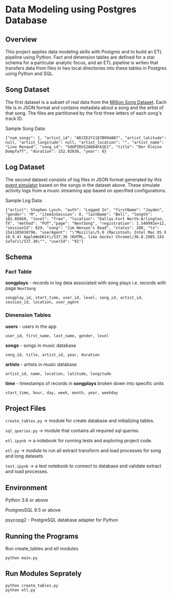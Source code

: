 # Data Modeling using Postgres Database

## **Overview**
This project applies data modeling skills with Postgres and to build an ETL pipeline using Python. Fact and dimension tables are defined for a star schema for a particular analytic focus, and an ETL pipeline is writen that transfers data from files in two local directories into these tables in Postgres using Python and SQL.

## **Song Dataset**
The first dataset is a subset of real data from the [Million Song Dataset](http://millionsongdataset.com/). Each file is in JSON format and contains metadata about a song and the artist of that song. The files are partitioned by the first three letters of each song's track ID.

Sample Song Data:
```
{"num_songs": 1, "artist_id": "ARJIE2Y1187B994AB7", "artist_latitude": null, "artist_longitude": null, "artist_location": "", "artist_name": "Line Renaud", "song_id": "SOUPIRU12A6D4FA1E1", "title": "Der Kleine Dompfaff", "duration": 152.92036, "year": 0}
```
## **Log Dataset**
The second dataset consists of log files in JSON format generated by this [event simulator](https://github.com/Interana/eventsim) based on the songs in the dataset above. These simulate activity logs from a music streaming app based on specified configurations.

Sample Log Data:
```
{"artist": Stephen Lynch, "auth": "Logged In", "firstName": "Jayden", "gender": "M", "itemInSession": 0, "lastName": "Bell", "length": 182.85669, "level": "free", "location": "Dallas-Fort Worth-Arlington, TX", "method": "PUT","page": "NextSong", "registration": 1.540992e+12, "sessionId": 829, "song": "Jim Henson's Dead", "status": 200, "ts": 1541105830796, "userAgent": "\"Mozilla\/5.0 (Macintosh; Intel Mac OS X 10_9_4) AppleWebKit\/537.36 (KHTML, like Gecko) Chrome\/36.0.1985.143 Safari\/537.36\"", "userId": "91"}
```

## Schema

### Fact Table
**songplays** - records in log data associated with song plays i.e. records with page `NextSong`

```
songplay_id, start_time, user_id, level, song_id, artist_id, session_id, location, user_agent
```

### Dimension Tables
**users**  - users in the app
```
user_id, first_name, last_name, gender, level
```
**songs**  - songs in music database
```
song_id, title, artist_id, year, duration
```
**artists**  - artists in music database
```
artist_id, name, location, latitude, longitude
```
**time**  - timestamps of records in  **songplays**  broken down into specific units
```
start_time, hour, day, week, month, year, weekday
```

## Project Files
```create_tables.py``` -> module for create database and initializing tables.

```sql_queries.py``` -> module that contains all required sql queries.

```etl.ipynb``` -> a notebook for running tests and exploring project code.

```etl.py``` -> module to run all extract transform and load processes for song and long datasets

```test.ipynb``` -> a test notebook to connect to database and validate extract and load processes.


## Environment 
Python 3.6 or above

PostgresSQL 9.5 or above

psycopg2 - PostgreSQL database adapter for Python

## Running the Programs
Run create_tables and etl modules
```
python main.py
```

## Run Modules Seprately
```
python create_tables.py 
python etl.py 
```